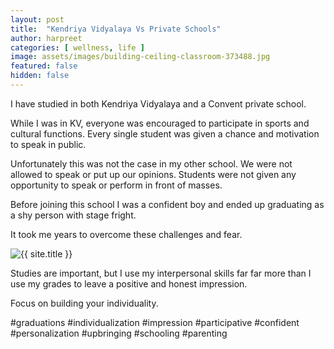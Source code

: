 ```yaml
---
layout: post
title:  "Kendriya Vidyalaya Vs Private Schools"
author: harpreet
categories: [ wellness, life ]
image: assets/images/building-ceiling-classroom-373488.jpg
featured: false
hidden: false
---
```

I have studied in both Kendriya Vidyalaya and a Convent private school.

While I was in KV, everyone was encouraged to participate in sports and cultural functions. Every single student was given a chance and motivation to speak in public.

Unfortunately this was not the case in my other school. We were not allowed to speak or put up our opinions. Students were not given any opportunity to speak or perform in front of masses.

Before joining this school I was a confident boy and ended up graduating as a shy person with stage fright.

It took me years to overcome these challenges and fear.

<p class="mb-5"><img class="shadow-lg" src="{{site.baseurl}}/assets/images/adolescent-child-cute-544983.jpg" alt="{{ site.title }}" /></p>

Studies are important, but I use my interpersonal skills far far more than I use my grades to leave a positive and honest impression.

Focus on building your individuality.

#graduations #individualization #impression #participative #confident #personalization #upbringing #schooling #parenting
